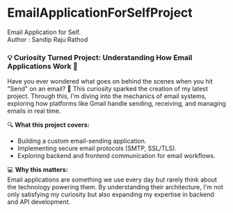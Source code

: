 # EmailApplicationForSelfProject

Email Application for Self. <br>
Author : Sandip Raju Rathod


### 💡 Curiosity Turned Project: Understanding How Email Applications Work 📧

Have you ever wondered what goes on behind the scenes when you hit "Send" on an email? 🤔 This curiosity sparked the creation of my latest project. Through this, I'm diving into the mechanics of email systems, exploring how platforms like Gmail handle sending, receiving, and managing emails in real time.

🔍 **What this project covers:**
- Building a custom email-sending application.
- Implementing secure email protocols (SMTP, SSL/TLS).
- Exploring backend and frontend communication for email workflows.

💻 **Why this matters:**  
Email applications are something we use every day but rarely think about the technology powering them. By understanding their architecture, I'm not only satisfying my curiosity but also expanding my expertise in backend and API development.  
